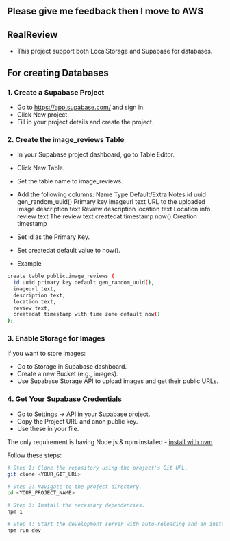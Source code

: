 ## Please give me feedback then I move to AWS
## RealReview

- This project support both LocalStorage and Supabase for databases.

## For creating Databases

### 1. Create a Supabase Project
- Go to https://app.supabase.com/ and sign in.
- Click New project.
- Fill in your project details and create the project.
### 2. Create the image_reviews Table
- In your Supabase project dashboard, go to Table Editor.
- Click New Table.
- Set the table name to image_reviews.
- Add the following columns:
Name	    Type	    Default/Extra	    Notes
id	        uuid	    gen_random_uuid()	Primary key
imageurl	text		                    URL to the uploaded image
description	text		                    Review description
location	text		                    Location info
review	    text		                    The review text
createdat	timestamp	now()	            Creation timestamp

- Set id as the Primary Key.
- Set createdat default value to now().

- Example
```sh
create table public.image_reviews (
  id uuid primary key default gen_random_uuid(),
  imageurl text,
  description text,
  location text,
  review text,
  createdat timestamp with time zone default now()
);
```
### 3. Enable Storage for Images
If you want to store images:

- Go to Storage in Supabase dashboard.
- Create a new Bucket (e.g., images).
- Use Supabase Storage API to upload images and get their public URLs.

### 4. Get Your Supabase Credentials
- Go to Settings → API in your Supabase project.
- Copy the Project URL and anon public key.
- Use these in your file.


The only requirement is having Node.js & npm installed - [install with nvm](https://github.com/nvm-sh/nvm#installing-and-updating)

Follow these steps:

```sh
# Step 1: Clone the repository using the project's Git URL.
git clone <YOUR_GIT_URL>

# Step 2: Navigate to the project directory.
cd <YOUR_PROJECT_NAME>

# Step 3: Install the necessary dependencies.
npm i

# Step 4: Start the development server with auto-reloading and an instant preview.
npm run dev
```



